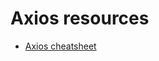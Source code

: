 # Axios resources

* [Axios cheatsheet](https://kapeli.com/cheat_sheets/Axios.docset/Contents/Resources/Documents/index)